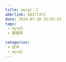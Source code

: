 ```yaml
---
title: mysql：2
abbrlink: b8271372
date: 2019-07-20 15:05:23
tags:
 - mysql
 - 数据库
 
categories:
 - 技术
 - mysql
---
```

